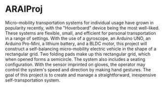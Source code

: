 # ARAIProj


Micro-mobility transportation systems for individual usage have grown in popularity recently, with the "Hoverboard" device being the most well-liked. These systems are flexible, small, and efficient for personal transportation in a range of settings. With the use of a gyroscope, an Arduino UNO, an Arduino Pro-Mini, a lithium battery, and a BLDC motor, this project will construct a self-balancing micro-mobility electric vehicle in the shape of a rectangular grid. Two folding pads make up this rectangular grid, which when opened forms a semicircle. The system also includes a seating configuration. With the sensor imprinted on gloves, the operator may control the system's speed and direction by making hand gestures. The goal of this project is to create and manage a straightforward, inexpensive self-transportation system.
